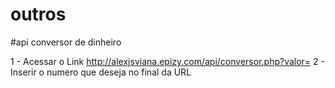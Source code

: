 # outros
#api conversor de dinheiro

1 - Acessar o Link http://alexjsviana.epizy.com/api/conversor.php?valor=
2 - Inserir o numero que deseja no final da URL
